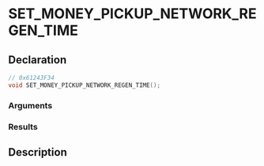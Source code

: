 # SET_MONEY_PICKUP_NETWORK_REGEN_TIME

## Declaration
```cpp
// 0x61243F34
void SET_MONEY_PICKUP_NETWORK_REGEN_TIME();
```

### Arguments

### Results

## Description
